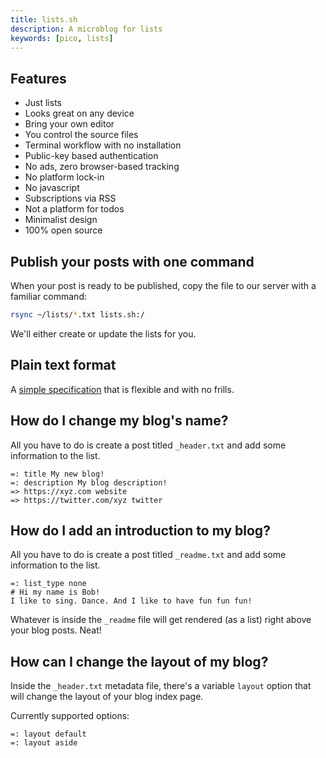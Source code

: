 ```yaml
---
title: lists.sh
description: A microblog for lists
keywords: [pico, lists]
---
```


## Features

- Just lists
- Looks great on any device
- Bring your own editor
- You control the source files
- Terminal workflow with no installation
- Public-key based authentication
- No ads, zero browser-based tracking
- No platform lock-in
- No javascript
- Subscriptions via RSS
- Not a platform for todos
- Minimalist design
- 100% open source

## Publish your posts with one command

When your post is ready to be published, copy the file to our server with a
familiar command:

```bash
rsync ~/lists/*.txt lists.sh:/
```

We'll either create or update the lists for you.

## Plain text format

A [simple specification](/plain-text-lists) that is flexible and with no frills.

## How do I change my blog's name?

All you have to do is create a post titled `_header.txt` and add some
information to the list.

```
=: title My new blog!
=: description My blog description!
=> https://xyz.com website
=> https://twitter.com/xyz twitter
```

## How do I add an introduction to my blog?

All you have to do is create a post titled `_readme.txt` and add some
information to the list.

```
=: list_type none
# Hi my name is Bob!
I like to sing. Dance. And I like to have fun fun fun!
```

Whatever is inside the `_readme` file will get rendered (as a list) right above
your blog posts. Neat!

## How can I change the layout of my blog?

Inside the `_header.txt` metadata file, there's a variable `layout` option that
will change the layout of your blog index page.

Currently supported options:

```
=: layout default
=: layout aside
```
